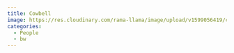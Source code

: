 ```yaml
---
title: Cowbell
image: https://res.cloudinary.com/rama-llama/image/upload/v1599056419/cowbellbwHP_ldyqzk.jpg
categories:
  - People
  - bw
---
```

